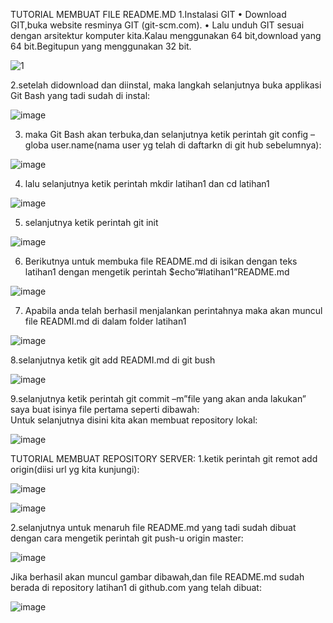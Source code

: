TUTORIAL MEMBUAT FILE README.MD
1.Instalasi GIT
•	Download GIT,buka website resminya GIT (git-scm.com).
•	Lalu unduh GIT sesuai dengan arsitektur komputer kita.Kalau menggunakan 64 bit,download yang 64 bit.Begitupun yang menggunakan 32 bit.
 
 ![1](https://user-images.githubusercontent.com/56192368/66698263-8a74ae00-ed06-11e9-883d-d9c0eb48942b.jpg)
 
 2.setelah didownload dan diinstal, maka langkah selanjutnya buka applikasi Git Bash yang tadi sudah di instal: 
 
 ![image](https://user-images.githubusercontent.com/56192368/66698496-c9a3fe80-ed08-11e9-96f8-a07c9b829dc7.png)

3. maka Git Bash akan terbuka,dan selanjutnya ketik perintah git config –globa user.name(nama user yg telah di daftarkn di git hub sebelumnya):

![image](https://user-images.githubusercontent.com/56192368/66698522-f2c48f00-ed08-11e9-8f26-ad3aabd09296.png)

 
4. lalu selanjutnya ketik perintah mkdir latihan1 dan cd latihan1  

![image](https://user-images.githubusercontent.com/56192368/66698543-125bb780-ed09-11e9-8f15-22000d9b2329.png)

5. selanjutnya ketik perintah  git init

![image](https://user-images.githubusercontent.com/56192368/66698564-33bca380-ed09-11e9-9dcc-c13db8c98b7a.png)
 
6. Berikutnya untuk membuka file README.md di isikan dengan teks latihan1 dengan mengetik perintah $echo”#latihan1”README.md  

![image](https://user-images.githubusercontent.com/56192368/66698583-5ea6f780-ed09-11e9-80eb-bf17724e2dfd.png)

7. Apabila anda telah berhasil  menjalankan perintahnya maka akan muncul file READMI.md di dalam folder latihan1


![image](https://user-images.githubusercontent.com/56192368/66698597-75e5e500-ed09-11e9-9f4e-67f80fe67512.png)
 
8.selanjutnya ketik git add READMI.md di git bush  

![image](https://user-images.githubusercontent.com/56192368/66698607-9615a400-ed09-11e9-940a-deea48d857db.png)

9.selanjutnya ketik perintah git commit –m”file yang akan anda lakukan”  saya buat isinya file pertama seperti dibawah:  
Untuk selanjutnya disini kita akan membuat repository lokal:

![image](https://user-images.githubusercontent.com/56192368/66698626-b0e81880-ed09-11e9-9ca5-a31888c332e7.png)


TUTORIAL MEMBUAT  REPOSITORY SERVER:
1.ketik perintah  git remot add origin(diisi url yg kita kunjungi):
 
![image](https://user-images.githubusercontent.com/56192368/66698639-c8bf9c80-ed09-11e9-94f2-b51e5d5fc907.png)


![image](https://user-images.githubusercontent.com/56192368/66698648-daa13f80-ed09-11e9-9849-4e3b5fdde62a.png)
 

2.selanjutnya untuk menaruh file README.md yang tadi sudah dibuat dengan cara mengetik perintah git push-u origin master:
 

![image](https://user-images.githubusercontent.com/56192368/66698662-ec82e280-ed09-11e9-9579-4eb944f45139.png)





Jika berhasil akan muncul gambar dibawah,dan file README.md sudah berada di repository latihan1 di github.com yang telah dibuat:  

![image](https://user-images.githubusercontent.com/56192368/66698703-674bfd80-ed0a-11e9-8eaf-3d6d73ce9820.png)



